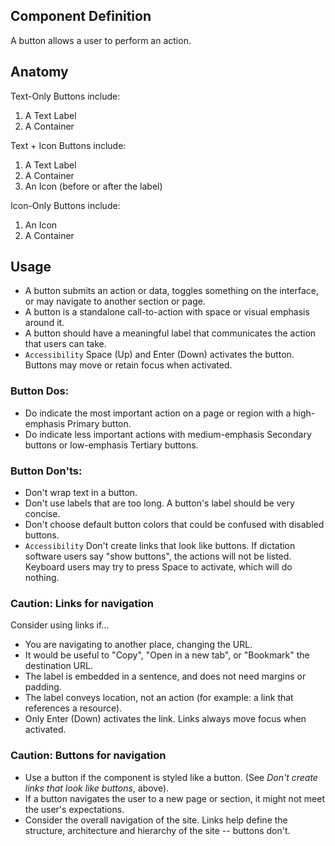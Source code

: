 ## Component Definition

A button allows a user to perform an action.

## Anatomy

Text-Only Buttons include:
1. A Text Label
2. A Container

Text + Icon Buttons include:
1. A Text Label
2. A Container
3. An Icon (before or after the label)

Icon-Only Buttons include:
1. An Icon
2. A Container

## Usage

- A button submits an action or data, toggles something on the interface, or may navigate to another section or page. 
- A button is a standalone call-to-action with space or visual emphasis around it. 
- A button should have a meaningful label that communicates the action that users can take.
- `Accessibility` Space (Up) and Enter (Down) activates the button. Buttons may move or retain focus when activated.

### Button Dos:
- Do indicate the most important action on a page or region with a high-emphasis Primary button.
- Do indicate less important actions with medium-emphasis Secondary buttons or low-emphasis Tertiary buttons.

### Button Don'ts: 
- Don't wrap text in a button.
- Don't use labels that are too long. A button's label should be very concise.
- Don't choose default button colors that could be confused with disabled buttons.
- `Accessibility` Don't create links that look like buttons. If dictation software users say "show buttons", the actions will not be listed. Keyboard users may try to press Space to activate, which will do nothing.

### Caution: Links for navigation
Consider using links if...
- You are navigating to another place, changing the URL.
- It would be useful to "Copy", "Open in a new tab", or "Bookmark" the destination URL.
- The label is embedded in a sentence, and does not need margins or padding.
- The label conveys location, not an action (for example: a link that references a resource).
- Only Enter (Down) activates the link. Links always move focus when activated.

### Caution: Buttons for navigation
- Use a button if the component is styled like a button. (See _Don't create links that look like buttons_, above).
- If a button navigates the user to a new page or section, it might not meet the user's expectations.
- Consider the overall navigation of the site. Links help define the structure, architecture and hierarchy of the site -- buttons don't.